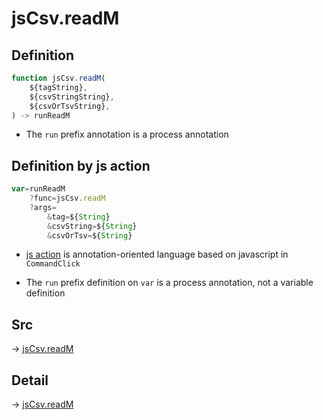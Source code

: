 # jsCsv.readM

## Definition

```js.js
function jsCsv.readM(
	${tagString},
	${csvStringString},
	${csvOrTsvString},
) -> runReadM
```

- The `run` prefix annotation is a process annotation
## Definition by js action

```js.js
var=runReadM
	?func=jsCsv.readM
	?args=
		&tag=${String}
		&csvString=${String}
		&csvOrTsv=${String}
```

- [js action](#) is annotation-oriented language based on javascript in `CommandClick`

- The `run` prefix definition on `var` is a process annotation, not a variable definition

## Src

-> [jsCsv.readM](https://github.com/puutaro/CommandClick/blob/master/app/src/main/java/com/puutaro/commandclick/fragment_lib/terminal_fragment/js_interface/JsCsv.kt#L155)

## Detail

-> [jsCsv.readM](https://github.com/puutaro/CommandClick/blob/master/md/developer/js_interface/details/JsCsv/readM.md)
